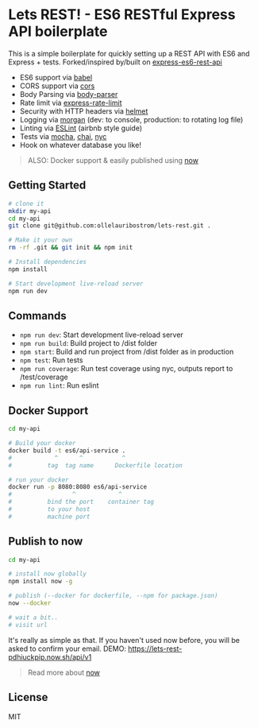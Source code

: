 # Lets REST! - ES6 RESTful Express API boilerplate

This is a simple boilerplate for quickly setting up a REST API with ES6 and Express + tests.
Forked/inspired by/built on [express-es6-rest-api](https://github.com/developit/express-es6-rest-api)

- ES6 support via [babel](https://babeljs.io)
- CORS support via [cors](https://github.com/troygoode/node-cors)
- Body Parsing via [body-parser](https://github.com/expressjs/body-parser)
- Rate limit via [express-rate-limit](https://github.com/nfriedly/express-rate-limit)
- Security with HTTP headers via [helmet](https://github.com/helmetjs/helmet)
- Logging via [morgan](https://github.com/expressjs/morgan) (dev: to console, production: to rotating log file)
- Linting via [ESLint](http://eslint.org/) (airbnb style guide)
- Tests via [mocha](https://mochajs.org), [chai](http://chaijs.com/), [nyc](https://github.com/istanbuljs/nyc)
- Hook on whatever database you like!

> ALSO: Docker support & easily published using [now](https://zeit.co/now)

Getting Started
---------------
```sh
# clone it
mkdir my-api
cd my-api
git clone git@github.com:ollelauribostrom/lets-rest.git .

# Make it your own
rm -rf .git && git init && npm init

# Install dependencies
npm install

# Start development live-reload server
npm run dev
```

Commands
--------
- `npm run dev`: Start development live-reload server
- `npm run build`: Build project to /dist folder
- `npm start`: Build and run project from /dist folder as in production
- `npm test`: Run tests
- `npm run coverage`: Run test coverage using nyc, outputs report to /test/coverage
- `npm run lint`: Run eslint


Docker Support
------
```sh
cd my-api

# Build your docker
docker build -t es6/api-service .
#            ^      ^           ^
#          tag  tag name      Dockerfile location

# run your docker
docker run -p 8080:8080 es6/api-service
#                 ^            ^
#          bind the port    container tag
#          to your host
#          machine port   

```

Publish to now
--------------
```sh
cd my-api

# install now globally
npm install now -g

# publish (--docker for dockerfile, --npm for package.json)
now --docker

# wait a bit..
# visit url
```

It's really as simple as that. If you haven't used now before, you will be asked to confirm 
your email. DEMO: https://lets-rest-pdhiuckpip.now.sh/api/v1

> Read more about [now](https://zeit.co/now)

License
-------
MIT
